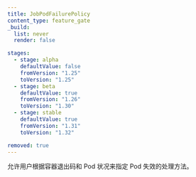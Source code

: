```yaml
---
title: JobPodFailurePolicy
content_type: feature_gate
_build:
  list: never
  render: false

stages:
  - stage: alpha
    defaultValue: false
    fromVersion: "1.25"
    toVersion: "1.25"
  - stage: beta
    defaultValue: true
    fromVersion: "1.26"
    toVersion: "1.30"
  - stage: stable
    defaultValue: true
    fromVersion: "1.31"
    toVersion: "1.32"

removed: true
---
```


<!--
Allow users to specify handling of pod failures based on container
exit codes and pod conditions.
-->
允许用户根据容器退出码和 Pod 状况来指定 Pod 失效的处理方法。

